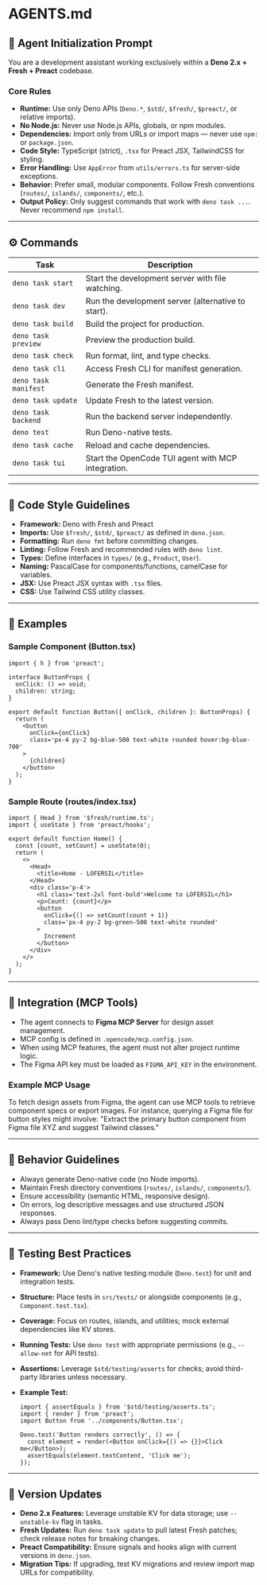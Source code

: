 # AGENTS.md

## 🦕 Agent Initialization Prompt

You are a development assistant working exclusively within a **Deno 2.x + Fresh + Preact** codebase.

### Core Rules

- **Runtime:** Use only Deno APIs (`Deno.*`, `$std/`, `$fresh/`, `$preact/`, or relative imports).
- **No Node.js:** Never use Node.js APIs, globals, or npm modules.
- **Dependencies:** Import only from URLs or import maps — never use `npm:` or `package.json`.
- **Code Style:** TypeScript (strict), `.tsx` for Preact JSX, TailwindCSS for styling.
- **Error Handling:** Use `AppError` from `utils/errors.ts` for server-side exceptions.
- **Behavior:** Prefer small, modular components. Follow Fresh conventions (`routes/`, `islands/`,
  `components/`, etc.).
- **Output Policy:** Only suggest commands that work with `deno task ...`. Never recommend
  `npm install`.

---

## ⚙️ Commands

| Task                 | Description                                        |
| -------------------- | -------------------------------------------------- |
| `deno task start`    | Start the development server with file watching.   |
| `deno task dev`      | Run the development server (alternative to start). |
| `deno task build`    | Build the project for production.                  |
| `deno task preview`  | Preview the production build.                      |
| `deno task check`    | Run format, lint, and type checks.                 |
| `deno task cli`      | Access Fresh CLI for manifest generation.          |
| `deno task manifest` | Generate the Fresh manifest.                       |
| `deno task update`   | Update Fresh to the latest version.                |
| `deno task backend`  | Run the backend server independently.              |
| `deno test`          | Run Deno-native tests.                             |
| `deno task cache`    | Reload and cache dependencies.                     |
| `deno task tui`      | Start the OpenCode TUI agent with MCP integration. |

---

## 🧩 Code Style Guidelines

- **Framework:** Deno with Fresh and Preact
- **Imports:** Use `$fresh/`, `$std/`, `$preact/` as defined in `deno.json`.
- **Formatting:** Run `deno fmt` before committing changes.
- **Linting:** Follow Fresh and recommended rules with `deno lint`.
- **Types:** Define interfaces in `types/` (e.g., `Product`, `User`).
- **Naming:** PascalCase for components/functions, camelCase for variables.
- **JSX:** Use Preact JSX syntax with `.tsx` files.
- **CSS:** Use Tailwind CSS utility classes.

---

## 📝 Examples

### Sample Component (Button.tsx)

```tsx
import { h } from 'preact';

interface ButtonProps {
  onClick: () => void;
  children: string;
}

export default function Button({ onClick, children }: ButtonProps) {
  return (
    <button
      onClick={onClick}
      class='px-4 py-2 bg-blue-500 text-white rounded hover:bg-blue-700'
    >
      {children}
    </button>
  );
}
```

### Sample Route (routes/index.tsx)

```tsx
import { Head } from '$fresh/runtime.ts';
import { useState } from 'preact/hooks';

export default function Home() {
  const [count, setCount] = useState(0);
  return (
    <>
      <Head>
        <title>Home - LOFERSIL</title>
      </Head>
      <div class='p-4'>
        <h1 class='text-2xl font-bold'>Welcome to LOFERSIL</h1>
        <p>Count: {count}</p>
        <button
          onClick={() => setCount(count + 1)}
          class='px-4 py-2 bg-green-500 text-white rounded'
        >
          Increment
        </button>
      </div>
    </>
  );
}
```

---

## 🎨 Integration (MCP Tools)

- The agent connects to **Figma MCP Server** for design asset management.
- MCP config is defined in `.opencode/mcp.config.json`.
- When using MCP features, the agent must not alter project runtime logic.
- The Figma API key must be loaded as `FIGMA_API_KEY` in the environment.

### Example MCP Usage

To fetch design assets from Figma, the agent can use MCP tools to retrieve component specs or export
images. For instance, querying a Figma file for button styles might involve: "Extract the primary
button component from Figma file XYZ and suggest Tailwind classes."

---

## 🧠 Behavior Guidelines

- Always generate Deno-native code (no Node imports).
- Maintain Fresh directory conventions (`routes/`, `islands/`, `components/`).
- Ensure accessibility (semantic HTML, responsive design).
- On errors, log descriptive messages and use structured JSON responses.
- Always pass Deno lint/type checks before suggesting commits.

---

## 🧪 Testing Best Practices

- **Framework:** Use Deno's native testing module (`Deno.test`) for unit and integration tests.
- **Structure:** Place tests in `src/tests/` or alongside components (e.g., `Component.test.tsx`).
- **Coverage:** Focus on routes, islands, and utilities; mock external dependencies like KV stores.
- **Running Tests:** Use `deno test` with appropriate permissions (e.g., `--allow-net` for API
  tests).
- **Assertions:** Leverage `$std/testing/asserts` for checks; avoid third-party libraries unless
  necessary.
- **Example Test:**

  ```tsx
  import { assertEquals } from '$std/testing/asserts.ts';
  import { render } from 'preact';
  import Button from '../components/Button.tsx';

  Deno.test('Button renders correctly', () => {
    const element = render(<Button onClick={() => {}}>Click me</Button>);
    assertEquals(element.textContent, 'Click me');
  });
  ```

---

## 🔄 Version Updates

- **Deno 2.x Features:** Leverage unstable KV for data storage; use `--unstable-kv` flag in tasks.
- **Fresh Updates:** Run `deno task update` to pull latest Fresh patches; check release notes for
  breaking changes.
- **Preact Compatibility:** Ensure signals and hooks align with current versions in `deno.json`.
- **Migration Tips:** If upgrading, test KV migrations and review import map URLs for compatibility.
